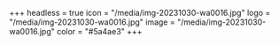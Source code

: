 +++
headless = true
icon = "/media/img-20231030-wa0016.jpg"
logo = "/media/img-20231030-wa0016.jpg"
image = "/media/img-20231030-wa0016.jpg"
color = "#5a4ae3"
+++
